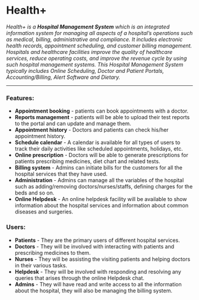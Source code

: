 # Health+
_Health+ is a **Hospital Management System** which is an integrated information system for managing all aspects of a hospital’s operations such as medical, billing, administrative and compliance. It includes electronic health records, appointment scheduling, and customer billing management. Hospitals and healthcare facilities improve the quality of healthcare services, reduce operating costs, and improve the revenue cycle by using such hospital management systems. This Hospital Management System typically includes Online Scheduling, Doctor and Patient Portals, Accounting/Billing, Alert Software and Dietary._
___

### Features:
- **Appointment booking** - patients can book appointments with a doctor.
- **Reports management** - patients will be able to upload their test reports to the portal and can update and manage them.
- **Appointment history** - Doctors and patients can check his/her appointment history.
- **Schedule calendar** - A calendar is available for all types of users to track their daily activities like scheduled appointments, holidays, etc.
- **Online prescription** - Doctors will be able to generate prescriptions for patients prescribing medicines, diet chart and related tests.
- **Billing system** - Admins can initiate bills for the customers for all the hospital services that they have used.
- **Administration** - Admins can manage all the variables of the hospital such as adding/removing doctors/nurses/staffs, defining charges for the beds and so on.
- **Online Helpdesk** - An online helpdesk facility will be available to show information about the hospital services and information about common diseases and surgeries.

### Users:
- **Patients** - They are the primary users of different hospital services.
- **Doctors** - They will be involved with interacting with patients and prescribing medicines to them.
- **Nurses** - They will be assisting the visiting patients and helping doctors in their various tasks.
- **Helpdesk** - They will be involved with responding and resolving any queries that arises through the online Helpdesk chat.
- **Admins** - They will have read and write access to all the information about the hospital, they will also be managing the billing system.